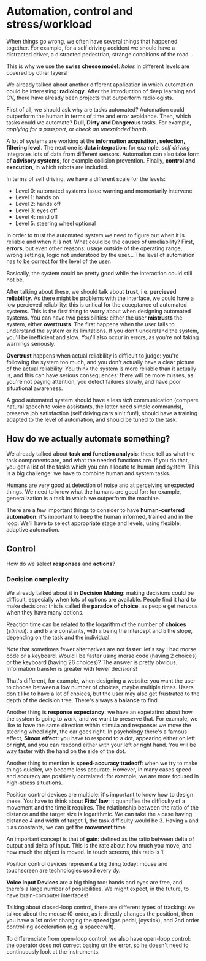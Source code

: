 # Automation, control and stress/workload

When things go wrong, we often have several things that happened together. For example, for a self driving accident we should have a distracted driver, a distracted pedestrian, strange conditions of the road...

This is why we use the **swiss cheese model**: *holes* in different levels are covered by other layers!

We already talked about another different application in which automation could be interesting: **radiology**. After the introduction of deep learning and CV, there have already been projects that outperform radiologists. 

First of all, we should ask why are tasks automated? Automation could outperform the human in terms of time and error avoidance. Then, which tasks could we automate? **Dull, Dirty and Dangerous** tasks. For example, *applying for a passport*, or *check an unexploded bomb*.

A lot of systems are working at the **information acquisition, selection, filtering level**. The next one is **data integration**: for example, *self driving* integrates lots of data from different sensors. Automation can also take form of **advisory systems**, for example collision prevention. Finally, **control and execution**, in which robots are included.

In terms of self driving, we have a different scale for the levels:

- Level 0: automated systems issue warning and momentarily intervene
- Level 1: hands on
- Level 2: hands off
- Level 3: eyes off
- Level 4: mind off
- Level 5: steering wheel optional

In order to trust the automated system we need to figure out when it is reliable and when it is not. What could be the causes of unreliability? First, **errors**, but even other reasons: usage outside of the operating range, wrong settings, logic not understood by the user... The level of automation has to be correct for the level of the user. 

Basically, the system could be pretty good while the interaction could still not be.

 After talking about these, we should talk about **trust**, i.e. **percieved reliability**. As there might be problems with the interface, we could have a low percieved reliability: this is critical for the acceptance of automated systems. This is the first thing to worry about when designing automated systems. You can have two possibilities: either the user **mistrusts** the system, either **overtrusts**. The first happens when the user fails to understand the system or its limitations. If you don't understand the system, you'll be inefficient and slow. You'll also occur in errors, as you're not taking warnings seriously. 

**Overtrust** happens when actual reliability is difficult to judge: you're following the system too much, and you don't actually have a clear picture of the actual reliability. You think the system is more reliable than it actually is, and this can have serious consequences: there will be more misses, as you're not paying attention, you detect failures slowly, and have poor situational awareness. 

A good automated system should have a less *rich* communication (compare natural speech to voice assistants, the latter need simple commands), preserve job satisfaction (self driving cars ain't fun!), should have a training adapted to the level of automation, and should be tuned to the task.

## How do we actually automate something?

We already talked about **task and function analysis**: these tell us what the task components are, and what the needed functions are. If you do that, you get a list of the tasks which you can allocate to human and system. This is a big challenge: we have to combine human and system tasks.

Humans are very good at detection of noise and at perceiving unexpected things. We need to know what the humans are good for: for example, generalization is a task in which we outperform the machine.

There are a few important things to consider to have **human-centered automation**: it's important to keep the human informed, trained and in the loop. We'll have to select appropriate stage and levels, using flexible, adaptive automation.

## Control

How do we select **responses** and **actions**? 

### Decision complexity

We already talked about it in **Decision Making**: making decisions could be difficult, especially when lots of options are available. People find it hard to make decisions: this is called the **paradox of choice**, as people get nervous when they have many options. 

Reaction time can be related to the logarithm of the number of **choices** (*stimuli*). `a` and `b` are constants, with `a` being the intercept and `b` the slope, depending on the task and the individual. 

Note that sometimes fewer alternatives are not faster: let's say I had morse code or a keyboard. Would I be faster using morse code (having 2 choices) or the keyboard (having 26 choices)? The answer is pretty obvious. Information transfer is greater with fewer decisions!

That's different, for example, when designing a website: you want the user to choose between a low number of choices, maybe multiple times. Users don't like to have a lot of choices, but the user may also get frustrated to the depth of the decision tree. There's always a **balance** to find.

Another thing is **response expectancy**: we have an expetatino about how the system is going to work, and we want to preserve that. For example, we like to have the same direction within stimula and response: we move the steering wheel right, the car goes right. In psychology there's a famous effect, **Simon effect**: you have to respond to a dot, appearing either on left or right, and you can respond either with your left or right hand. You will be way faster with the hand on the side of the dot.

Another thing to mention is **speed-accuracy tradeoff**: when we try to make things quicker, we become less accurate. However, in many cases speed and accuracy are positively correlated: for example, we are more focused in high-stress situations. 

Position control devices are multiple: it's important to know how to design these. You have to think about **Fitts' law**: it quantifies the difficulty of a movement and the time it requires. The relationship between the ratio of the distance and the target size is logarithmic. We can take the `a` case having distance 4 and width of target 1, the task difficulty would be 3. Having `a` and `b` as constants, we can get the **movement time**. 

An important concept is that of **gain**: defined as the ratio between delta of output and delta of input. This is the rate about how much you move, and how much the object is moved. In touch screens, this ratio is 1!

Position control devices represent a big thing today: mouse and touchscreen are technologies used every dy.

**Voice Input Devices** are a big thing too: hands and eyes are free, and there's a large number of possibilities. We might expect, in the future, to have brain-computer interfaces!

Talking about closed-loop control, there are different types of tracking: we talked about the mouse (0-order, as it directly changes the position), then you have a 1st order changing the **speed**(gas pedal, joystick), and 2nd order controlling acceleration (e.g. a spacecraft).

To differenciate from open-loop control, we also have open-loop control: the operator does not correct basing on the error, so he doesn't need to continuously look at the instruments.

